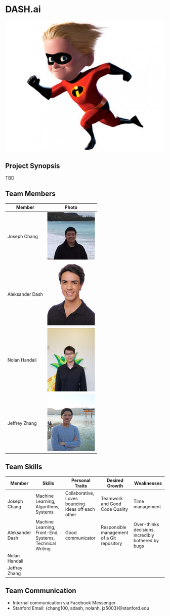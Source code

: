 # DASH.ai

<img src="img/logo.jpg">

## Project Synopsis
TBD

## Team Members
| Member             | Photo                                                                 |
| ------------------ | --------------------------------------------------------------------- |
| Joseph Chang       | <img src="img/jojo.jpg" alt="jojo" title="jojo" width="150">          |
| Aleksander Dash    | <img src="img/dash.jpg" alt="dash" title="dash" width="150">          |
| Nolan Handali      | <img src="img/nolan.jpg" alt="Nolan" title="Nolan" width="150">       |
| Jeffrey Zhang      | <img src="img/jzhang.jpg" alt="Jeffrey" title="Jeffrey" width="150">  |


## Team Skills
| Member          | Skills                        | Personal Traits  | Desired Growth | Weaknesses |
| --------------- | ----------------------------- | ---------------- | -------------- | ---------- |
| Joseph Chang    | Machine Learning, Algorithms, Systems  | Collaborative, Loves bouncing ideas off each other   | Teamwork and Good Code Quality  |  Time management     |
| Aleksander Dash | Machine Learning, Front-End, Systems, Technical Writing | Good communicator | Responsible management of a Git repository | Over-thinks decisions, incredibly bothered by bugs |
| Nolan Handali   |                               |                  |                |            |
| Jeffrey Zhang   |                               |                  |                |            |

## Team Communication
* Internal communication via Facebook Messenger
* Stanford Email: {chang100, adash, nolanh, jz5003}@stanford.edu
